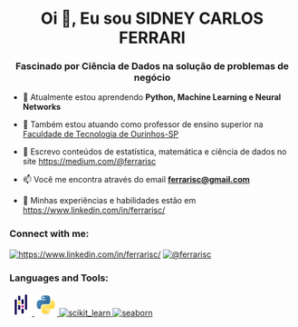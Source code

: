 <h1 align="center">Oi 👋, Eu sou SIDNEY CARLOS FERRARI</h1>
<h3 align="center">Fascinado por Ciência de Dados na solução de problemas de negócio</h3>

- 🌱 Atualmente estou aprendendo **Python, Machine Learning e Neural Networks**

- 👯 Também estou atuando como professor de ensino superior na [Faculdade de Tecnologia de Ourinhos-SP](www.fatecourinhos.edu.br)

- 📝 Escrevo conteúdos de estatística, matemática e ciência de dados no site https://medium.com/@ferrarisc

- 📫 Você me encontra através do email **ferrarisc@gmail.com**

- 📄 Minhas experiências e habilidades estão em https://www.linkedin.com/in/ferrarisc/

<h3 align="left">Connect with me:</h3>
<p align="left">
<a href="https://linkedin.com/in/https://www.linkedin.com/in/ferrarisc/" target="blank"><img align="center" src="https://raw.githubusercontent.com/rahuldkjain/github-profile-readme-generator/master/src/images/icons/Social/linked-in-alt.svg" alt="https://www.linkedin.com/in/ferrarisc/" height="30" width="40" /></a>
<a href="https://medium.com/@ferrarisc" target="blank"><img align="center" src="https://raw.githubusercontent.com/rahuldkjain/github-profile-readme-generator/master/src/images/icons/Social/medium.svg" alt="@ferrarisc" height="30" width="40" /></a>
</p>

<h3 align="left">Languages and Tools:</h3>
<p align="left"> <a href="https://pandas.pydata.org/" target="_blank" rel="noreferrer"> <img src="https://raw.githubusercontent.com/devicons/devicon/2ae2a900d2f041da66e950e4d48052658d850630/icons/pandas/pandas-original.svg" alt="pandas" width="40" height="40"/> </a> <a href="https://www.python.org" target="_blank" rel="noreferrer"> <img src="https://raw.githubusercontent.com/devicons/devicon/master/icons/python/python-original.svg" alt="python" width="40" height="40"/> </a> <a href="https://scikit-learn.org/" target="_blank" rel="noreferrer"> <img src="https://upload.wikimedia.org/wikipedia/commons/0/05/Scikit_learn_logo_small.svg" alt="scikit_learn" width="40" height="40"/> </a> <a href="https://seaborn.pydata.org/" target="_blank" rel="noreferrer"> <img src="https://seaborn.pydata.org/_images/logo-mark-lightbg.svg" alt="seaborn" width="40" height="40"/> </a> </p>


<!---
- 👋 Hi, I’m @sidneyferrari
- 👀 I’m interested in ...
- 🌱 I’m currently learning ...
- 💞️ I’m looking to collaborate on ...
- 📫 How to reach me ...


sidneyferrari/sidneyferrari is a ✨ special ✨ repository because its `README.md` (this file) appears on your GitHub profile.
You can click the Preview link to take a look at your changes.
--->
